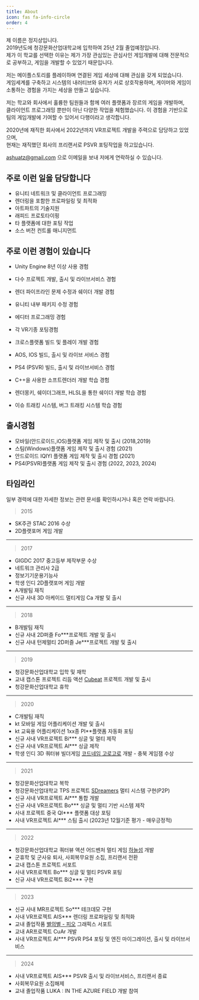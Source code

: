 ```yaml
---
title: About
icon: fas fa-info-circle
order: 4
---
```

제 이름은 정지상입니다. <br/>
2019년도에 청강문화산업대학교에 입학하여 25년 2월 졸업예정입니다. <br/>
제가 이 학교를 선택한 이유는 제가 가장 관심있는 관심사인 게임개발에 대해 전문적으로 공부하고, 게임을 개발할 수 있었기 때문입니다.

저는 메이플스토리를 플레이하며 연결된 게임 세상에 대해 관심을 갖게 되었습니다.<br/>
게임세계를 구축하고 시스템의 내러티브와 유저가 서로 상호작용하며, 게이머와 게임이 소통하는 경험을 가지는 세상을 만들고 싶습니다. <br/>

저는 학교와 회사에서 훌륭한 팀원들과 함께 여러 플랫폼과 장르의 게임을 개발하며, <br/>
클라이언트 프로그래밍 뿐만이 아닌 다양한 작업을 체험했습니다. 이 경험을 기반으로 팀의 게임개발에 기여할 수 있어서 다행이라고 생각합니다.

2020년에 재직한 회사에서 2022년까지 VR프로젝트 개발을 주력으로 담당하고 있었으며,<br/>
현재는 재직했던 회사의 프리랜서로 PSVR 포팅작업을 하고있습니다.

ashuatz@gmail.com 으로 이메일을 보내 저에게 연락하실 수 있습니다.

## 주로 이런 일을 담당합니다

- 유니티 네트워크 및 클라이언트 프로그래밍
- 렌더링을 포함한 프로파일링 및 최적화
- 아트파트의 기술지원
- 래피드 프로토타이핑
- 타 플랫폼에 대한 포팅 작업
- 소스 버전 컨트롤 매니지먼트

## 주로 이런 경험이 있습니다

- Unity Engine 8년 이상 사용 경험
- 다수 프로젝트 개발, 출시 및 라이브서비스 경험
- 렌더 파이프라인 문제 수정과 쉐이더 개발 경험
- 유니티 내부 패키지 수정 경험
- 에디터 프로그래밍 경험

- 각 VR기종 포팅경험
- 크로스플랫폼 빌드 및 플레이 개발 경험
- AOS, IOS 빌드, 출시 및 라이브 서비스 경험
- PS4 (PSVR) 빌드, 출시 및 라이브서비스 경험

- C++을 사용한 소프트렌더러 개발 학습 경험
- 렌더몽키, 쉐이더그래프, HLSL을 통한 쉐이더 개발 학습 경험
- 이슈 트래킹 시스템, 버그 트래킹 시스템 학습 경험

## 출시경험

- 모바일(안드로이드,iOS)플랫폼 게임 제작 및 출시 (2018,2019)
- 스팀(Windows)플랫폼 게임 제작 및 출시 경험 (2021)
- 안드로이드 IQIYI 플랫폼 게임 제작 및 출시 경험 (2021)
- PS4(PSVR)플랫폼 게임 제작 및 출시 경험 (2022, 2023, 2024)

## 타임라인

일부 경력에 대한 자세한 정보는 관련 문서를 확인하시거나 혹은 연락 바랍니다.

> 2015
- SK주관 STAC 2016 수상
- 2D플랫포머 게임 개발

---

> 2017
- GIGDC 2017 중고등부 제작부문 수상
- 네트워크 관리사 2급
- 정보기기운용기능사
- 학생 인디 2D플랫포머 게임 개발
- A개발팀 재직
- 신규 사내 3D 아케이드 멀티게임 Ca 개발 및 출시

---

> 2018
- B개발팀 재직
- 신규 사내 2D퍼즐 Fo***프로젝트 개발 및 출시
- 신규 사내 턴제멀티 2D퍼즐 Je***프로젝트 개발 및 출시

---

> 2019
- 청강문화산업대학교 입학 및 재학
- 교내 캡스톤 프로젝트 리듬 액션 [Cubeat](/posts/0-WebGL-Cubeat/) 프로젝트 개발 및 출시
- 청강문화산업대학교 휴학

---

> 2020
- C개발팀 재직
- kt 모바일 게임 어플리케이션 개발 및 출시
- kt 교육용 어플리케이션 1xx종 PI**플랫폼 자동화 포팅
- 신규 사내 VR프로젝트 Bi*** 싱글 및 멀티 제작
- 신규 사내 VR프로젝트 Al*** 싱글 제작
- 학생 인디 3D  쿼터뷰 빌더게임 [코드네임 고로고로](/posts/0-WebGL/) 개발 - 충북 게임잼 수상

---

> 2021
- 청강문화산업대학교 복학
- 청강문화산업대학교 TPS 프로젝트 [SDreamers](/posts/0-WebGL-SDreamers/) 멀티 시스템 구현(P2P)
- 신규 사내 VR프로젝트 Al*** 통합 개발
- 신규 사내 VR프로젝트 Bo*** 싱글 및 멀티 기반 시스템 제작
- 사내 프로젝트 중국 QI*** 플랫폼 대상 포팅
- 사내 VR프로젝트 Al*** 스팀 출시 (2023년 12월기준 평가 - 매우긍정적)

---

> 2022
- 청강문화산업대학교 쿼터뷰 액션 어드벤처 멀티 게임 [하늘섬](https://youtu.be/MH7TeGYW2t4) 개발
- 군휴학 및 군사유 퇴사, 사회복무요원 소집, 프리랜서 전환
- 교내 캡스톤 프로젝트 서포트
- 사내 VR프로젝트 Bo*** 싱글 및 멀티 PSVR 포팅
- 신규 사내 VR프로젝트 Bi2*** 구현

---

> 2023
- 신규 사내 MR프로젝트 So*** 테크데모 구현
- 사내 VR프로젝트 AIS*** 렌더링 프로파일링 및 최적화
- 교내 졸업작품 [별의별 - 피오](https://youtu.be/LR1Wd3jysuE) 그래픽스 서포트
- 교내 AR프로젝트 CuAr 개발
- 사내 VR프로젝트 Al*** PSVR PS4 포팅 및 엔진 마이그레이션, 출시 및 라이브서비스

---

> 2024
- 사내 VR프로젝트 AIS*** PSVR 출시 및 라이브서비스, 프리랜서 종료
- 사회복무요원 소집해제
- 교내 졸업작품 LUKA : IN THE AZURE FIELD 개발 참여